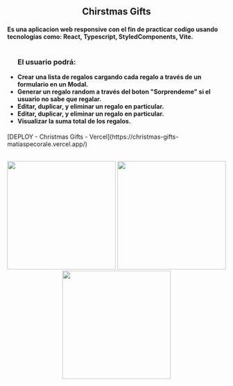 &nbsp;
<h2 align="center">Chirstmas Gifts</h2>

<h4>Es una aplicacion web responsive con el fin de practicar codigo usando tecnologías como: React, Typescript, StyledComponents, Vite.
<br />

<br />
<ul>
  <h3>El usuario podrá: </h3>



<li>Crear una lista de regalos cargando cada regalo a través de un formulario en un Modal.</li>
<li>Generar un regalo random a través del boton "Sorprendeme" si el usuario no sabe que regalar.</li>
<li>Editar, duplicar, y eliminar un regalo en particular. </li>
<li>Editar, duplicar, y eliminar un regalo en particular. </li>
<li>Visualizar la suma total de los regalos.</li>

</ul>

 </h4>
[DEPLOY - Christmas Gifts - Vercel](https://christmas-gifts-matiaspecorale.vercel.app/)
<br />

<br />
<p align="center">
  <a><img width="250px" src="https://i.imgur.com/LlNy67h.png"></a>
  <a><img width="250px" src="https://i.imgur.com/dHvcT78.png"/></a>
<a><img width="250px" src="https://i.imgur.com/qcYXT0i.png"/></a>
</p>

&nbsp;
